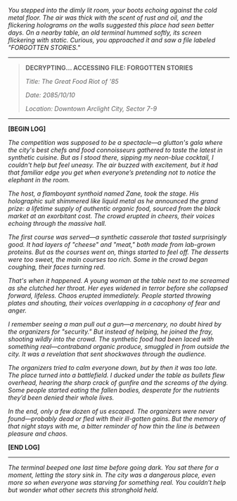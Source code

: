 *You stepped into the dimly lit room, your boots echoing against the cold metal floor. The air was thick with the scent of rust and oil, and the flickering holograms on the walls suggested this place had seen better days. On a nearby table, an old terminal hummed softly, its screen flickering with static. Curious, you approached it and saw a file labeled "FORGOTTEN STORIES."*

---

> **DECRYPTING... ACCESSING FILE: FORGOTTEN STORIES**
>
> *Title: The Great Food Riot of '85*
>
> *Date: 2085/10/10*
>
> *Location: Downtown Arclight City, Sector 7-9*

---

**[BEGIN LOG]**

*The competition was supposed to be a spectacle—a glutton's gala where the city's best chefs and food connoisseurs gathered to taste the latest in synthetic cuisine. But as I stood there, sipping my neon-blue cocktail, I couldn't help but feel uneasy. The air buzzed with excitement, but it had that familiar edge you get when everyone’s pretending not to notice the elephant in the room.*

*The host, a flamboyant synthoid named Zane, took the stage. His holographic suit shimmered like liquid metal as he announced the grand prize: a lifetime supply of authentic organic food, sourced from the black market at an exorbitant cost. The crowd erupted in cheers, their voices echoing through the massive hall.*

*The first course was served—a synthetic casserole that tasted surprisingly good. It had layers of "cheese" and "meat," both made from lab-grown proteins. But as the courses went on, things started to feel off. The desserts were too sweet, the main courses too rich. Some in the crowd began coughing, their faces turning red.*

*That's when it happened. A young woman at the table next to me screamed as she clutched her throat. Her eyes widened in terror before she collapsed forward, lifeless. Chaos erupted immediately. People started throwing plates and shouting, their voices overlapping in a cacophony of fear and anger.*

*I remember seeing a man pull out a gun—a mercenary, no doubt hired by the organizers for "security." But instead of helping, he joined the fray, shooting wildly into the crowd. The synthetic food had been laced with something real—contraband organic produce, smuggled in from outside the city. It was a revelation that sent shockwaves through the audience.*

*The organizers tried to calm everyone down, but by then it was too late. The place turned into a battlefield. I ducked under the table as bullets flew overhead, hearing the sharp crack of gunfire and the screams of the dying. Some people started eating the fallen bodies, desperate for the nutrients they’d been denied their whole lives.*

*In the end, only a few dozen of us escaped. The organizers were never found—probably dead or fled with their ill-gotten gains. But the memory of that night stays with me, a bitter reminder of how thin the line is between pleasure and chaos.*

**[END LOG]**

---

*The terminal beeped one last time before going dark. You sat there for a moment, letting the story sink in. The city was a dangerous place, even more so when everyone was starving for something real. You couldn’t help but wonder what other secrets this stronghold held.*